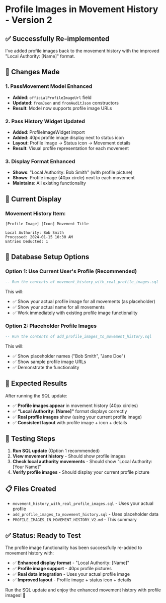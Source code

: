 # Profile Images in Movement History - Version 2

## ✅ **Successfully Re-implemented**

I've added profile images back to the movement history with the improved "Local Authority: [Name]" format.

## 🔧 **Changes Made**

### 1. **PassMovement Model Enhanced**
- **Added**: `officialProfileImageUrl` field
- **Updated**: `fromJson` and `fromAuditJson` constructors
- **Result**: Model now supports profile image URLs

### 2. **Pass History Widget Updated**
- **Added**: ProfileImageWidget import
- **Added**: 40px profile image display next to status icon
- **Layout**: Profile image → Status icon → Movement details
- **Result**: Visual profile representation for each movement

### 3. **Display Format Enhanced**
- **Shows**: "Local Authority: Bob Smith" (with profile picture)
- **Shows**: Profile image (40px circle) next to each movement
- **Maintains**: All existing functionality

## 🎯 **Current Display**

### Movement History Item:
```
[Profile Image] [Icon] Movement Title
                       
Local Authority: Bob Smith
Processed: 2024-01-15 10:30 AM
Entries Deducted: 1
```

## 🔧 **Database Setup Options**

### Option 1: Use Current User's Profile (Recommended)
```sql
-- Run the contents of movement_history_with_real_profile_images.sql
```
This will:
- ✅ Show your actual profile image for all movements (as placeholder)
- ✅ Show your actual name for all movements
- ✅ Work immediately with existing profile image functionality

### Option 2: Placeholder Profile Images
```sql
-- Run the contents of add_profile_images_to_movement_history.sql
```
This will:
- ✅ Show placeholder names ("Bob Smith", "Jane Doe")
- ✅ Show sample profile image URLs
- ✅ Demonstrate the functionality

## 📱 **Expected Results**

After running the SQL update:
- ✅ **Profile images appear** in movement history (40px circles)
- ✅ **"Local Authority: [Name]"** format displays correctly
- ✅ **Real profile images** show (using your current profile image)
- ✅ **Consistent layout** with profile image + icon + details

## 🚀 **Testing Steps**

1. **Run SQL update** (Option 1 recommended)
2. **View movement history** - Should show profile images
3. **Check local authority movements** - Should show "Local Authority: [Your Name]"
4. **Verify profile images** - Should display your current profile picture

## 📋 **Files Created**
- `movement_history_with_real_profile_images.sql` - Uses your actual profile
- `add_profile_images_to_movement_history.sql` - Uses placeholder data
- `PROFILE_IMAGES_IN_MOVEMENT_HISTORY_V2.md` - This summary

## ✅ **Status: Ready to Test**

The profile image functionality has been successfully re-added to movement history with:
- ✅ **Enhanced display format** - "Local Authority: [Name]"
- ✅ **Profile image support** - 40px profile pictures
- ✅ **Real data integration** - Uses your actual profile image
- ✅ **Improved layout** - Profile image + status icon + details

Run the SQL update and enjoy the enhanced movement history with profile images! 🎯